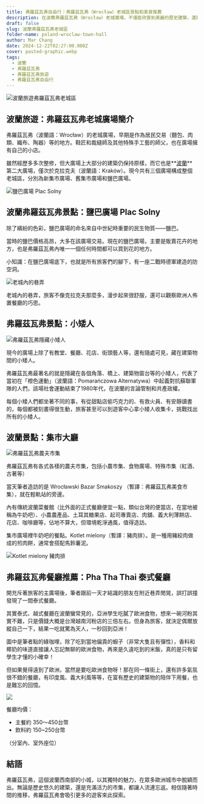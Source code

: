 ```yaml
---
title: 弗羅茲瓦弗自由行｜弗羅茲瓦弗（Wrocław）老城區景點和美食推薦
description: 在波蘭弗羅茲瓦弗（Wrocław）老城廣場，不僅能欣賞到美麗的歷史建築，還能品嚐到地道的波蘭美食，感受當地熱情好客的氛圍。
draft: false
slug: 波蘭弗羅茲瓦弗老城區
folder-name: poland-wroclaw-town-hall
author: Mar Chang
date: 2024-12-22T02:27:00.000Z
cover: pasted-graphic.webp
tags:
  - 波蘭
  - 弗羅茲瓦弗
  - 弗羅茲瓦弗旅遊
  - 弗羅茲瓦弗自由行
---
```

![波蘭旅遊弗羅茲瓦弗老城區](pasted-graphic.webp "波蘭旅遊弗羅茲瓦弗老城區")

## 波蘭旅遊：弗羅茲瓦弗老城廣場簡介

弗羅茲瓦弗（波蘭語：Wrocław）的老城廣場，早期是作為居民交易（麵包、肉類、織布、陶器）等的地方。鞋匠和裁縫師及其他特殊手工藝的師父，也在廣場擁有自己的小店。

雖然經歷多多次整修，但大廣場上大部分的建築仍保持原樣，而它也是**[波蘭](http://localhost:1313/tags/%E6%B3%A2%E8%98%AD/)**第二大廣場，僅次於克拉克夫（波蘭語：Kraków）。現今共有三個廣場構成整個老城區，分別為新集市廣場、舊集市廣場和鹽巴廣場。

![鹽巴廣場 Plac Solny](pasted-graphic-1.webp "鹽巴廣場 Plac Solny")

## 波蘭弗羅茲瓦弗景點：鹽巴廣場 Plac Solny

除了繽紛的色彩，鹽巴廣場的命名來自中世紀時重要的民生物質——鹽巴。

當時的鹽巴價格高昂，大多在該廣場交易。現在的鹽巴廣場，主要是販賣花卉的地方，也是弗羅茲瓦弗內唯一一個任何時間都可以買到花的地方。

小知識：在鹽巴廣場底下，也就是所有旅客們的腳下，有一座二戰時德軍建造的防空洞。

![老城內的巷弄](pasted-graphic-2.webp "老城內的巷弄")

老城內的巷弄，旅客不像克拉克夫那麼多，漫步起來很舒服，還可以觀察歐洲人佈置餐廳的巧思。

## 弗羅茲瓦弗景點：小矮人

![弗羅茲瓦弗隱藏小矮人](pasted-graphic-3.webp "弗羅茲瓦弗隱藏小矮人")

現今的廣場上除了有教堂、餐廳、花店、街頭藝人等，還有隨處可見，藏在建築物間的小矮人。

弗羅茲瓦弗最著名的就是隱藏在各個角落、橋上、建築物窗台等的小矮人，代表了當初在「橙色運動」（波蘭語：Pomarańczowa Alternatywa）中起義對抗蘇聯軍隊的人們，該場社會運動結束了1980年代，在波蘭的言論管制和共產政權。

每個小矮人們都坐著不同的事，有從甜點店偷巧克力的、有救火員、有安靜讀書的，每個都被刻畫得很生動，旅客甚至可以到遊客中心拿小矮人收集卡，挑戰找出所有的小矮人。

## 波蘭景點：集市大廳

![弗羅茲瓦弗農夫市集](pasted-graphic-4.webp "弗羅茲瓦弗農夫市集")

弗羅茲瓦弗有各式各樣的農夫市集，包括小農市集、食物廣場、特殊市集（紅酒、古著等）

當天筆者造訪的是 Wrocławski Bazar Smakoszy （暫譯：弗羅茲瓦弗美食市集），就在輕軌站的旁邊。

內有傳統波蘭菜餐館（比外面的正式餐廳便宜一點，類似台灣的便當店，在當地被稱為牛奶吧）、小農農產品、土耳其糖果店、起司專賣店、肉舖、義大利薄餅店、花店、咖啡廳等，佔地不算大，但環境乾淨通風，值得造訪。

集市廣場裡牛奶吧的餐點。Kotlet mielony（暫譯：豬肉排）。是一種用豬絞肉做成的煎肉餅，通常會搭配馬鈴薯泥。

![Kotlet mielony 豬肉排](pasted-graphic-5.webp "豬肉排")

## 弗羅茲瓦弗餐廳推薦：Pha Tha Thai 泰式餐廳

開充斥著旅客的主廣場後，筆者跟前一天才結識的朋友在附近巷弄閒晃，誤打誤撞發現了一間泰式餐廳。

其實泰式、越式餐廳在波蘭蠻常見的，亞洲學生吃膩了歐洲食物，想來一碗河粉其實不難，只是價錢大概是台灣越南河粉店的三倍左右。但身為旅客，就決定偶爾放縱自己一下，結果一吃就驚為天人，一秒回到亞洲！

圖中是筆者點的綠咖哩，除了吃到當地偏貴的蝦子（非常大隻且有彈性），香料和椰奶的味道直接讓人忘記無聊的歐洲食物，再來是久違吃到的米飯，真的是只有留學生才懂的小確幸！

但如果覺得遠到了歐洲，當然是要吃歐洲食物呀！那在同一條街上，還有許多氣氛很不錯的餐廳，有印度風、義大利風等等，在富有歷史的建築物的陪伴下用餐，也是難忘的回憶。

![](pasted-graphic-6.webp)

餐廳均價：

* 主餐約 350～450台幣
* 飲料約 150~250台幣

（分室內、室外座位）

## 結語

弗羅茲瓦弗，這個波蘭西南部的小城，以其獨特的魅力，在眾多歐洲城市中脫穎而出。無論是歷史悠久的建築，還是充滿活力的市集，都讓人流連忘返。相信隨著時間的推移，弗羅茲瓦弗會吸引更多的遊客來此探索。
